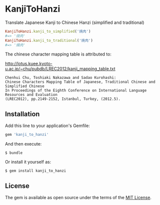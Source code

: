 # KanjiToHanzi
Translate Japanese Kanji to Chinese Hanzi (simplified and traditional)

```ruby
KanjiToHanzi.kanji_to_simplified('焼肉')
#=> '烧肉'
KanjiToHanzi.kanji_to_traditional('焼肉')
#=> '燒肉'
```

The chinese character mapping table is attributed to:

http://lotus.kuee.kyoto-u.ac.jp/~chu/pubdb/LREC2012/kanji_mapping_table.txt

```
Chenhui Chu, Toshiaki Nakazawa and Sadao Kurohashi:
Chinese Characters Mapping Table of Japanese, Traditional Chinese and Simplified Chinese
In Proceedings of the Eighth Conference on International Language Resources and Evaluation
(LREC2012), pp.2149-2152, Istanbul, Turkey, (2012.5).
```

## Installation

Add this line to your application's Gemfile:

```ruby
gem 'kanji_to_hanzi'
```

And then execute:

    $ bundle

Or install it yourself as:

    $ gem install kanji_to_hanzi

## License

The gem is available as open source under the terms of the [MIT License](https://opensource.org/licenses/MIT).
